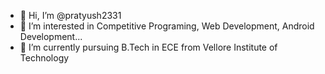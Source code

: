- 👋 Hi, I’m @pratyush2331
- 👀 I’m interested in Competitive Programing, Web Development, Android Development...
- 🌱 I’m currently pursuing B.Tech in ECE from Vellore Institute of Technology
<!---- 💞️ I’m looking to collaborate on ...
- 📫 How to reach me ...--->

<!---
pratyush2331/pratyush2331 is a ✨ special ✨ repository because its `README.md` (this file) appears on your GitHub profile.
You can click the Preview link to take a look at your changes.
--->
